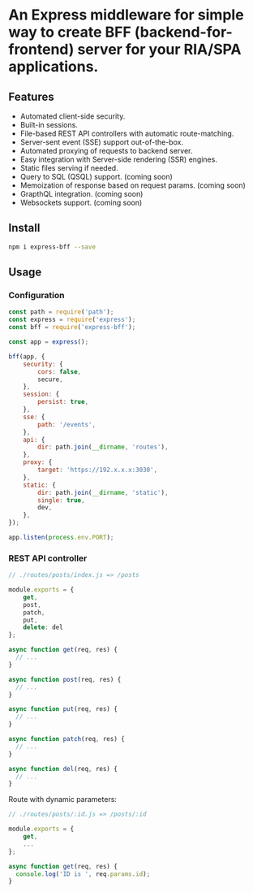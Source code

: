 # An Express middleware for simple way to create BFF (backend-for-frontend) server for your RIA/SPA applications.

## Features

- Automated client-side security.
- Built-in sessions.
- File-based REST API controllers with automatic route-matching.
- Server-sent event (SSE) support out-of-the-box.
- Automated proxying of requests to backend server.
- Easy integration with Server-side rendering (SSR) engines.
- Static files serving if needed.
- Query to SQL (QSQL) support. (coming soon)
- Memoization of response based on request params. (coming soon)
- GrapthQL integration. (coming soon)
- Websockets support. (coming soon)

## Install

```bash
npm i express-bff --save
```

## Usage

### Configuration

```javascript
const path = require('path');
const express = require('express');
const bff = require('express-bff');

const app = express();

bff(app, {
    security: {
        cors: false,
        secure,
    },
    session: {
        persist: true,
    },
    sse: {
        path: '/events',
    },
    api: {
        dir: path.join(__dirname, 'routes'),
    },
    proxy: {
        target: 'https://192.x.x.x:3030',
    },
    static: {
        dir: path.join(__dirname, 'static'),
        single: true,
        dev,
    },
});

app.listen(process.env.PORT);
```

### REST API controller

```javascript
// ./routes/posts/index.js => /posts

module.exports = {
    get,
    post,
    patch,
    put,
    delete: del
};

async function get(req, res) {
  // ...
}

async function post(req, res) {
  // ...
}

async function put(req, res) {
  // ...
}

async function patch(req, res) {
  // ...
}

async function del(req, res) {
  // ...
}
```

Route with dynamic parameters:

```javascript
// ./routes/posts/:id.js => /posts/:id

module.exports = {
    get,
    ...
};

async function get(req, res) {
  console.log('ID is ', req.params.id);
}
```
